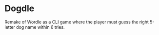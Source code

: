 # Dogdle
Remake of Wordle as a CLI game where the player must guess the right 5-letter dog name within 6 tries.
